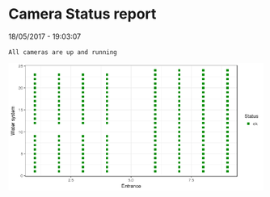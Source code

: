 Camera Status report
================
18/05/2017 - 19:03:07

    All cameras are up and running

![](camreport_files/figure-markdown_github/unnamed-chunk-2-1.png)
